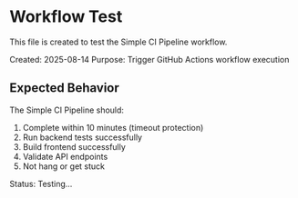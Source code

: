 # Workflow Test

This file is created to test the Simple CI Pipeline workflow.

Created: 2025-08-14
Purpose: Trigger GitHub Actions workflow execution

## Expected Behavior
The Simple CI Pipeline should:
1. Complete within 10 minutes (timeout protection)
2. Run backend tests successfully  
3. Build frontend successfully
4. Validate API endpoints
5. Not hang or get stuck

Status: Testing...